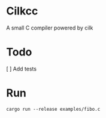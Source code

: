 # Cilkcc

A small C compiler powered by cilk

# Todo

[ ] Add tests 

# Run

```
cargo run --release examples/fibo.c
```
